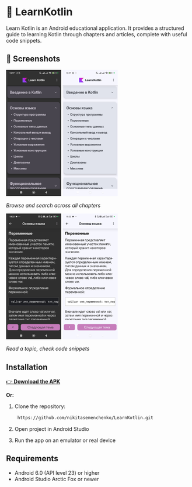 # 📱 LearnKotlin

Learn Kotlin is an Android educational application. It provides a structured guide to learning Kotlin through chapters and articles, complete with useful code snippets.

## 📸 Screenshots

<p float="left">
  <img src="https://github.com/nikitasemenchenko/LearnKotlin/blob/master/Screenshoots/ExtendedMainScreen_Dark.jpg" width="30%" />
  <img src="https://github.com/nikitasemenchenko/LearnKotlin/blob/master/Screenshoots/ExtendedMainScreen_Light.jpg" width="30%" />
</p>
<p><i>Browse and search across all chapters</i></p>

<p float="left">
  <img src="https://github.com/nikitasemenchenko/LearnKotlin/blob/master/Screenshoots/ArticleScreen_Dark.jpg" width="30%" />
  <img src="https://github.com/nikitasemenchenko/LearnKotlin/blob/master/Screenshoots/ArticleScrenn_Light.jpg" width="30%" />
</p>
<p><i>Read a topic, check code snippets</i></p>

## Installation

[👉 **Download the APK**](https://github.com/nikitasemenchenko/LearnKotlin/raw/refs/heads/master/app/release/LearnKotlin.apk)  

**Or:**

1. Clone the repository:
   ```bash
    https://github.com/nikitasemenchenko/LearnKotlin.git
    ```
3. Open project in Android Studio

4. Run the app on an emulator or real device

## Requirements

- Android 6.0 (API level 23) or higher
- Android Studio Arctic Fox or newer

